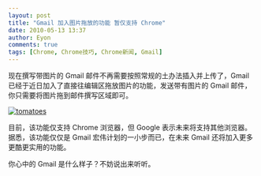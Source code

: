 ```yaml
---
layout: post
title: "Gmail 加入图片拖放的功能 暂仅支持 Chrome"
date: 2010-05-13 13:37
author: Eyon
comments: true
tags: [Chrome, Chrome技巧, Chrome新闻, Gmail]
---
```

现在撰写带图片的 Gmail 邮件不再需要按照常规的土办法插入并上传了，Gmail 已经于近日加入了直接往编辑区拖放图片的功能，发送带有图片的 Gmail 邮件，你只需要将图片拖到邮件撰写区域即可。

<a href="http://img.chromi.org/2010/05/tomatoes.png">![](http://img.chromi.org/2010/05/tomatoes.png "tomatoes")</a>

目前，该功能仅支持 Chrome 浏览器，但 Google 表示未来将支持其他浏览器。据悉，该功能仅仅是 Gmail 宏伟计划的一小步而已，在未来 Gmail 还将加入更多更酷更实用的功能。

你心中的 Gmail 是什么样子？不妨说出来听听。
